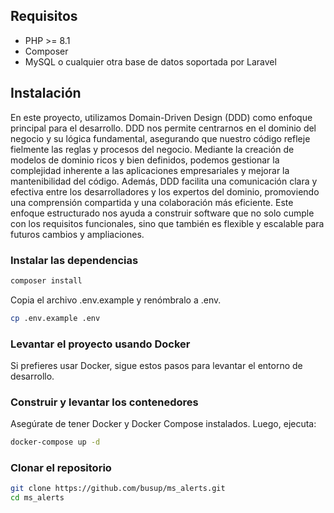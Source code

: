 ## Requisitos

- PHP >= 8.1
- Composer
- MySQL o cualquier otra base de datos soportada por Laravel

## Instalación

En este proyecto, utilizamos Domain-Driven Design (DDD) como enfoque principal para el desarrollo. DDD nos permite centrarnos en el dominio del negocio y su lógica fundamental, asegurando que nuestro código refleje fielmente las reglas y procesos del negocio. Mediante la creación de modelos de dominio ricos y bien definidos, podemos gestionar la complejidad inherente a las aplicaciones empresariales y mejorar la mantenibilidad del código. Además, DDD facilita una comunicación clara y efectiva entre los desarrolladores y los expertos del dominio, promoviendo una comprensión compartida y una colaboración más eficiente. Este enfoque estructurado nos ayuda a construir software que no solo cumple con los requisitos funcionales, sino que también es flexible y escalable para futuros cambios y ampliaciones.


### Instalar las dependencias

```sh
composer install
```

Copia el archivo .env.example y renómbralo a .env.

```sh
cp .env.example .env
```

### Levantar el proyecto usando Docker
Si prefieres usar Docker, sigue estos pasos para levantar el entorno de desarrollo.

### Construir y levantar los contenedores
Asegúrate de tener Docker y Docker Compose instalados. Luego, ejecuta:


```sh
docker-compose up -d
```

### Clonar el repositorio

```sh
git clone https://github.com/busup/ms_alerts.git
cd ms_alerts